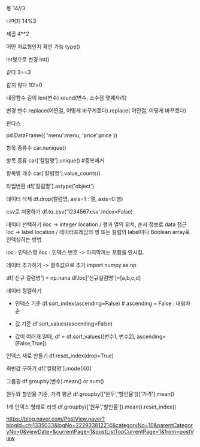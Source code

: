 몫
14//3

나머지
14%3

제곱
4**2

어떤 자료형인지 확인 가능
type()

int형으로 변경
int()

같다
3==3

같지 않다
10!=0

내장함수
길이
len(변수)
round(변수, 소수점 몇째자리)

변경
변수.replace(어떤걸, 어떻게 바꾸게겠다).replace( 어떤걸, 어떻게 바꾸겠다)

판다스

pd.DataFrame({
    'menu':menu,
    'price':price
})

항목 종류수
car.nunique()

항목 종류
car['칼럼명'].unique() #중복제거

항목별 개수
car['칼럼명'].value_counts()

타입변환
df['칼럼명'].astype('object')

데이터 삭제
df.drop(칼럼명, axis=1 : 열, axis=0:행)

csv로 저장하기
df.to_csv('1234567.csv'.index=False)

데이터 선택하기
iloc -> integer location / 행과 열의 위치, 순서 정보로 data 접근
loc -> label location / 데이터프레임의 행 또는 칼럼의 label이나 Boolean array로 인덱싱하는 방법

loc : 인덱스명
iloc : 인덱스 번호 -> 마지막꺼는 포함을 안시킴.

데이터 추가하기 -> 결측값으로 추가
import numpy as np

df['신규 컬럼명'] = np.nana
df.loc['신규컬럼명']=[a,b,c,d]

데이터 정렬하기
- 인덱스 기준
df.sort_index(ascending=False) # ascending = False : 내림차순

- 값 기준
df.sort_values(ascending=False)

- 값이 여러개 일때,
df = df.sort_values([변수1, 변수2], ascending=[False,True])

인덱스 새로 만들기
df.reset_index(drop=True)

최빈값 구하기
df['컬럼명'].mode()[0]

그룹핑
df.groupby(변수).mean() or sum()

원두와 할인율 기준, 가격 평균
df.groupby(['원두','할인율'])['가격'].mean()

1개 인덱스 형태로 리셋
df.groupby(['원두','할인율']).mean().reset_index()

https://blog.naver.com/PostView.naver?blogId=chj1335033&logNo=222933812214&categoryNo=10&parentCategoryNo=0&viewDate=&currentPage=1&postListTopCurrentPage=1&from=postView



